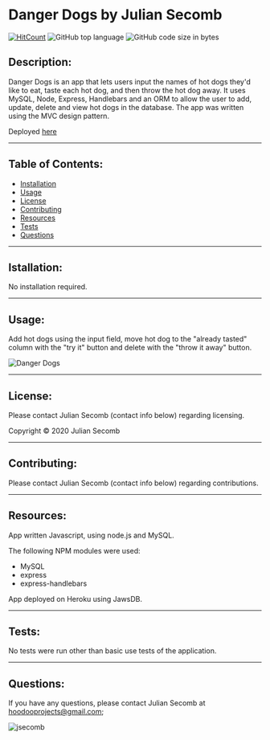 # Danger Dogs by Julian Secomb 
    
[![HitCount](http://hits.dwyl.com/{jsecomb}/{burger}.svg)](http://hits.dwyl.com/{jsecomb}/{burger})
![GitHub top language](https://img.shields.io/github/languages/top/jsecomb/burger?style=flat-square)
![GitHub code size in bytes](https://img.shields.io/github/languages/code-size/jsecomb/burger?style=flat-square)
    
## Description: 
    
Danger Dogs is an app that lets users input the names of hot dogs they'd like to eat, taste each hot dog, and then throw the hot dog away. It uses MySQL, Node, Express, Handlebars and an ORM to allow the user to add, update, delete and view hot dogs in the database. The app was written using the MVC design pattern.

Deployed [here](https://secret-journey-11983.herokuapp.com/)
    
---
    
## Table of Contents:
* [Installation](#installation)
* [Usage](#usage)
* [License](#license)
* [Contributing](#contributing)
* [Resources](#resources)
* [Tests](#tests)
* [Questions](#questions)
    
---
    
## Istallation: 
    
No installation required.
    
---
    
## Usage: 
    
Add hot dogs using the input field, move hot dog to the "already tasted" column with the "try it" button and delete with the "throw it away" button.

![Danger Dogs](https://i.imgur.com/dbR0IBo.png?2)
    
---
    
## License: 
    
Please contact Julian Secomb (contact info below) regarding licensing.
    
Copyright © 2020 Julian Secomb
    
---
    
## Contributing:
    
Please contact Julian Secomb (contact info below) regarding contributions.
    
---
    
## Resources:
    
App written Javascript, using node.js and MySQL.

The following NPM modules were used:
* MySQL
* express
* express-handlebars

App deployed on Heroku using JawsDB.
    
---
    
## Tests:
    
No tests were run other than basic use tests of the application.
    
---
    
## Questions:
    
If you have any questions, please contact Julian Secomb at hoodooprojects@gmail.com;
    
<img src="https://avatars3.githubusercontent.com/u/59972103?v=4" alt="jsecomb"/>